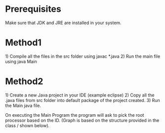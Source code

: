 <h1>Prerequisites</h1> 
Make sure that JDK and JRE are installed in your system.

<h1>Method1</h1>
1) Compile all the files in the src folder using javac *.java
2) Run the main file using java Main

<h1>Method2</h1>
1) Create a new Java project in your IDE (example eclipse)
2) Copy all the .java files from src folder into default package of the project created.
3) Run the Main java file.


On executing the Main Program the program will ask to pick the root processor based on the ID. (Graph is based on the structure provided in the class / shown below).


